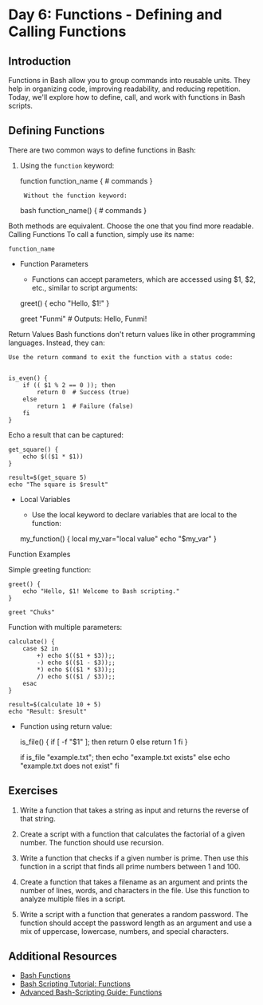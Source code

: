 # Day 6: Functions - Defining and Calling Functions

## Introduction

Functions in Bash allow you to group commands into reusable units. They help in organizing code, improving readability, and reducing repetition. Today, we'll explore how to define, call, and work with functions in Bash scripts.

## Defining Functions

There are two common ways to define functions in Bash:

1. Using the `function` keyword:
    

    function function_name {
        # commands
    }
    
        Without the function keyword:
    
    bash
    function_name() {
        # commands
    }

Both methods are equivalent. Choose the one that you find more readable.
Calling Functions
To call a function, simply use its name:


    function_name

- Function Parameters
    - Functions can accept parameters, which are accessed using $1, $2, etc., similar to script arguments:

    
    greet() {
        echo "Hello, $1!"
    }
    
    greet "Funmi"  # Outputs: Hello, Funmi!

Return Values
Bash functions don't return values like in other programming languages. Instead, they can:

    Use the return command to exit the function with a status code:

    
    is_even() {
        if (( $1 % 2 == 0 )); then
            return 0  # Success (true)
        else
            return 1  # Failure (false)
        fi
    }


Echo a result that can be captured:

    
    get_square() {
        echo $(($1 * $1))
    }
    
    result=$(get_square 5)
    echo "The square is $result"

- Local Variables
    - Use the local keyword to declare variables that are local to the function:

    
    my_function() {
        local my_var="local value"
        echo "$my_var"
    }

Function Examples

Simple greeting function:

    
    greet() {
        echo "Hello, $1! Welcome to Bash scripting."
    }
    
    greet "Chuks"


Function with multiple parameters:

    
    calculate() {
        case $2 in
            +) echo $(($1 + $3));;
            -) echo $(($1 - $3));;
            *) echo $(($1 * $3));;
            /) echo $(($1 / $3));;
        esac
    }
    
    result=$(calculate 10 + 5)
    echo "Result: $result"


- Function using return value:

    
    is_file() {
        if [ -f "$1" ]; then
            return 0
        else
            return 1
        fi
    }
    
    if is_file "example.txt"; then
        echo "example.txt exists"
    else
        echo "example.txt does not exist"
    fi

## Exercises

1. Write a function that takes a string as input and returns the reverse of that string.

2. Create a script with a function that calculates the factorial of a given number. The function should use recursion.

3. Write a function that checks if a given number is prime. Then use this function in a script that finds all prime numbers between 1 and 100.

4. Create a function that takes a filename as an argument and prints the number of lines, words, and characters in the file. Use this function to analyze multiple files in a script.

5. Write a script with a function that generates a random password. The function should accept the password length as an argument and use a mix of uppercase, lowercase, numbers, and special characters.

## Additional Resources

- [Bash Functions](https://tldp.org/LDP/abs/html/functions.html)
- [Bash Scripting Tutorial: Functions](https://ryanstutorials.net/bash-scripting-tutorial/bash-functions.php)
- [Advanced Bash-Scripting Guide: Functions](https://tldp.org/LDP/abs/html/complexfunct.html)
